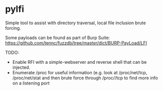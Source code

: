 
# pylfi
Simple tool to assist with directory traversal, local file inclusion brute forcing.

Some payloads can be found as part of Burp Suite: https://github.com/tennc/fuzzdb/tree/master/dict/BURP-PayLoad/LFI

TODO: 
- Enable RFI with a simple-webserver and reverse shell that can be injected.
- Enumerate /proc for useful information  (e.g. look at /proc/net/tcp, /proc/net/stat and then brute force through /proc/<PID>/tcp to find more info on a listening port


